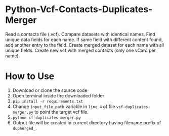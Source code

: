 # Python-Vcf-Contacts-Duplicates-Merger
Read a contacts file (.vcf). Compare datasets with identical names. Find unique data fields for each name. If same field with different content found, add another entry to the field. Create merged dataset for each name with all unique fields. Create new vcf with merged contacts (only one vCard per name).

# How to Use
1. Download or clone the source code
2. Open terminal inside the downloaded folder
3. `pip install -r requirements.txt`
4. Change `input_file_path` variable in `line 4` of file `vcf-duplicates-merger.py` to point the target vcf file.
5. `python cf-duplicates-merger.py`
6. Output file will be created in current directory having filename prefix of `dupmerged_`. 
